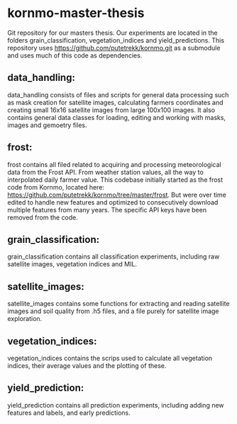 # kornmo-master-thesis

Git repository for our masters thesis. Our experiments are located in the folders grain_classification, vegetation_indices and yield_predictions.
This repository uses https://github.com/putetrekk/kornmo.git as a submodule and uses much of this code as dependencies. 

## data_handling:
data_handling consists of files and scripts for general data processing such as mask creation for satellite images, calculating farmers coordinates and creating small 16x16 satellite images from large 100x100 images. It also contains general data classes for loading, editing and working with masks, images and gemoetry files.

## frost:
frost contains all filed related to acquiring and processing meteorological data from the Frost API. 
From weather station values, all the way to interpolated daily farmer value. 
This codebase initially started as the frost code from Kornmo, located here: https://github.com/putetrekk/kornmo/tree/master/frost.
But were over time edited to handle new features and optimized to consecutively download multiple features from many years. 
The specific API keys have been removed from the code.

## grain_classification:
grain_classification contains all classification experiments, including raw satellite images, vegetation indices and MIL.

## satellite_images:
satellite_images contains some functions for extracting and reading satellite images and soil quality from .h5 files, and a file purely for satellite image exploration.

## vegetation_indices:
vegetation_indices contains the scrips used to calculate all vegetation indices, their average values and the plotting of these.

## yield_prediction:
yield_prediction contains all prediction experiments, including adding new features and labels, and early predictions.
